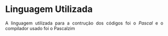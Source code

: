 <h1>Linguagem Utilizada</h1>
<p align="justify">A linguagem utilizada para a contrução dos códigos foi o <i>Pascal</i> e o compilador usado foi o Pascalzim</p>
